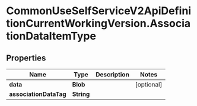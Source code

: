 # CommonUseSelfServiceV2ApiDefinitionCurrentWorkingVersion.AssociationDataItemType

## Properties
Name | Type | Description | Notes
------------ | ------------- | ------------- | -------------
**data** | **Blob** |  | [optional] 
**associationDataTag** | **String** |  | 
